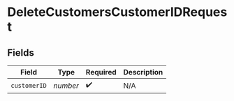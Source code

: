 # DeleteCustomersCustomerIDRequest


## Fields

| Field              | Type               | Required           | Description        |
| ------------------ | ------------------ | ------------------ | ------------------ |
| `customerID`       | *number*           | :heavy_check_mark: | N/A                |